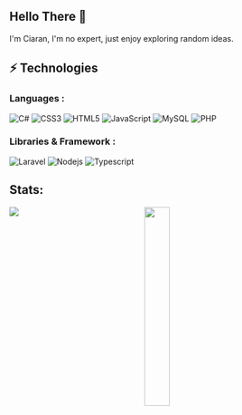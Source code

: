## Hello There 👋

I'm Ciaran, I'm no expert, just enjoy exploring random ideas.

## ⚡ Technologies

### Languages :

![C#](https://img.shields.io/badge/-Csharp-00599C?style=flat-square&logo=c#)
![CSS3](https://img.shields.io/badge/-CSS3-1572B6?style=flat-square&logo=css3)
![HTML5](https://img.shields.io/badge/-HTML5-E34F26?style=flat-square&logo=html5&logoColor=white)
![JavaScript](https://img.shields.io/badge/-JavaScript-black?style=flat-square&logo=javascript)
![MySQL](https://img.shields.io/badge/-MySQL-black?style=flat-square&logo=mysql)
![PHP](https://img.shields.io/badge/-php-black?style=flat-square&logo=php)

### Libraries & Framework :
![Laravel](https://img.shields.io/badge/-Laravel-black?style=flat-square&logo=Laravel)
![Nodejs](https://img.shields.io/badge/-Nodejs-black?style=flat-square&logo=Node.js)
![Typescript](https://img.shields.io/badge/-typescript-black?style=flat-square&logo=typescript)

## Stats:
<p align="center">
  <img align="left" src="https://github-stats.rosterbuddy.org/api?username=mrbreenhd&count_private=true&show_icons=true&=true
  &theme=dark" />
  <img width="30%" align="center" src="https://github-stats.rosterbuddy.org/api/top-langs/?username=mrbreenhd&layout=compact&count_private=true&show_icons=true&include_all_commits=true&theme=dark" />
</p>
